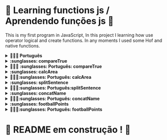# :construction: Learning functions js / Aprendendo funções js  :construction:

This is my first program in JavaScript, In this project I learning how use operator logical and create functions. In any moments I used some Hof and native functions.

<details>
  <summary><strong>🤷🏽‍♀️ Português</strong></summary><br />
  Esse é o meu primeiro programa em JavaScript, nesse projeto eu aprendi como usar operadores lógicos e criar funções. Em alguns momentos eu usei HoF e funções nativas.
</details>

<details>
  <summary><strong>:sunglasses: compareTrue</strong></summary><br />
  This function return a boolean, this boolean depends two other booleans, if both is true then return true, if any is false, return false, used operator &&.
</details>

  <details>
  <summary><strong>🤷🏽‍♀️ :sunglasses: Português: compareTrue </strong></summary><br />
    Essa função retorna um boleano, esse boleano depende de outros dois booleanos, se ambos forem verdadeiro, o retorno será verdadeiro, caso qualquer um seja falso o retorno será falso, foi usado o operador &&.
</details>

<details>
  <summary><strong>:sunglasses: calcArea </strong></summary><br />
  Return triangle area, depends two params base and heigth.
</details>
<details>
  <summary><strong>🤷🏽‍♀️:sunglasses: Português: calcArea</strong></summary>
  Retorna a área do triangulo, depende de dois parametros, base e altura.
</details>

<details>
  <summary><strong>:sunglasses: splitSentence </strong></summary>
  Get a string then split where find a space, then put in array. Used HoF split.
</details>

<details>
  <summary><strong>🤷🏽‍♀️:sunglasses: Português:splitSentence </strong></summary>
  Recebe uma string, separa quando achar um espaço e armazena em um array. Usando a HoF split.
</details>

<details>
  <summary><strong>:sunglasses: concatName </strong> </summary> <br />
  Receve a Array, get the last element then concat with the first element, return '[last element], [first element]'.
</details>

<details>
  <summary><strong>🤷🏽‍♀️:sunglasses: Português: concatName </strong></summary>
  Recebe um array, pega o último elemento e concatena com o primeiro, retorno '[ultimo elemento], [primeiro elemento]'.
</details>

<details>
  <summary><strong>:sunglasses: footballPoints </strong> </summary> <br />
  receve wins and ties for a team then return points of this team, the points is 3*wins + ties.
</details>

<details>
  <summary><strong>🤷🏽‍♀️:sunglasses: Português: footballPoints </strong></summary>
  Recebe vitórias e empate de um time e retorna os pontos do time, os pontos são 3*vitoria + empates.
</details>

# :construction: README em construção ! :construction:

<!-- Olá, Tryber!
Esse é apenas um arquivo inicial para o README do seu projeto.
É essencial que você preencha esse documento por conta própria, ok?
Não deixe de usar nossas dicas de escrita de README de projetos, e deixe sua criatividade brilhar!
:warning: IMPORTANTE: você precisa deixar nítido:
- quais arquivos/pastas foram desenvolvidos por você; 
- quais arquivos/pastas foram desenvolvidos por outra pessoa estudante;
- quais arquivos/pastas foram desenvolvidos pela Trybe.
-->